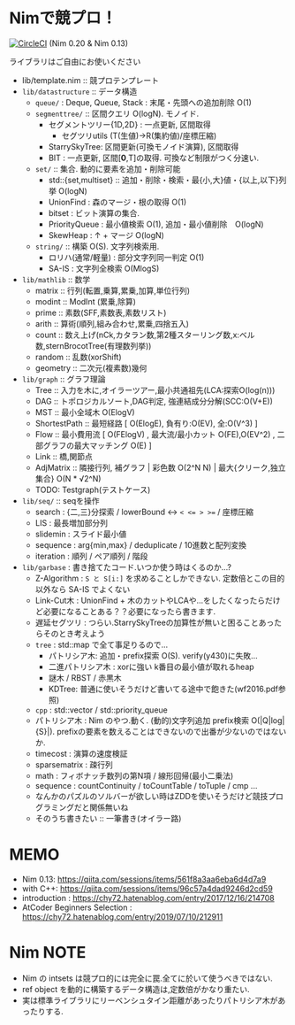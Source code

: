 
# Nimで競プロ！

[![CircleCI](https://circleci.com/gh/Muratam/yukicoder-nim/tree/master.svg?style=svg)](https://circleci.com/gh/Muratam/yukicoder-nim/tree/master) (Nim 0.20 & Nim 0.13)

ライブラリはご自由にお使いください
- lib/template.nim :: 競プロテンプレート
- `lib/datastructure` :: データ構造
  - `queue/` : Deque, Queue, Stack : 末尾・先頭への追加削除 O(1)
  - `segmenttree/` :: 区間クエリ O(logN). モノイド.
    - セグメントツリー{1D,2D} : 一点更新, 区間取得
      - セグツリutils (T(生値)->R(集約値)/座標圧縮)
    - StarrySkyTree: 区間更新(可換モノイド演算), 区間取得
    - BIT : 一点更新, 区間[**0**,T]の取得. 可換など制限がつく分速い.
  - `set/` :: 集合. 動的に要素を追加・削除可能
    - std::{set,multiset} :: 追加・削除・検索・最{小,大}値・{以上,以下}列挙 O(logN)
    - UnionFind : 森のマージ・根の取得 O(1)
    - bitset : ビット演算の集合.
    - PriorityQueue : 最小値検索 O(1), 追加・最小値削除　O(logN)
    - SkewHeap : ↑ + マージ O(logN)
  - `string/` :: 構築 O(S). 文字列検索用.
    - ロリハ(通常/軽量) : 部分文字列同一判定 O(1)
    - SA-IS : 文字列全検索 O(MlogS)
- `lib/mathlib` :: 数学
  - matrix :: 行列(転置,乗算,累乗,加算,単位行列)
  - modint :: ModInt (累乗,除算)
  - prime :: 素数(SFF,素数表,素数リスト)
  - arith :: 算術(順列,組み合わせ,累乗,四捨五入)
  - count :: 数え上げ(nCk,カタラン数,第2種スターリング数,x:ベル数,sternBrocotTree(有理数列挙))
  - random :: 乱数(xorShift)
  - geometry :: 二次元(複素数)幾何
- `lib/graph` :: グラフ理論
  - Tree :: 入力を木に,オイラーツアー,最小共通祖先(LCA:探索O(log(n)))
  - DAG :: トポロジカルソート,DAG判定, 強連結成分分解(SCC:O(V+E))
  - MST :: 最小全域木 O(ElogV)
  - ShortestPath :: 最短経路 [ O(ElogE), 負有り:O(EV), 全:O(V^3) ]
  - Flow :: 最小費用流 [ O(FElogV) , 最大流/最小カット O(FE),O(EV^2) , 二部グラフの最大マッチング O(E) ]
  - Link :: 橋,関節点
  - AdjMatrix :: 隣接行列, 補グラフ | 彩色数 O(2^N N) | 最大{クリーク,独立集合} O(N * √2^N)
  - TODO: Testgraph(テストケース)
- `lib/seq/` :: seqを操作
  - search : {二,三}分探索 / lowerBound <-> `< <= > >=`  / 座標圧縮
  - LIS : 最長増加部分列
  - slidemin : スライド最小値
  - sequence : arg{min,max} / deduplicate / 10進数と配列変換
  - iteration : 順列 / ペア順列 / 階段
- `lib/garbase` : 書き捨てたコード.いつか使う時はくるのか...?
  - Z-Algorithm : `S と S[i:]` を求めることしかできない. 定数倍とこの目的以外なら SA-IS でよくない
  - Link-Cut木 : UnionFind + 木のカットやLCAや...をしたくなったらだけど必要になることある？？必要になったら書きます.
  - 遅延セグツリ : つらい.StarrySkyTreeの加算性が無いと困ることあったらそのとき考えよう
  - `tree` : std::map で全て事足りるので...
    - パトリシア木: 追加・prefix探索 O(S).  verify(y430)に失敗...
    - 二進パトリシア木 : xorに強い k番目の最小値が取れるheap
    - 謎木 / RBST / 赤黒木
    - KDTree: 普通に使いそうだけど書いてる途中で飽きた(wf2016.pdf参照)
  - `cpp` : std::vector / std::priority_queue
  - パトリシア木 : Nim のやつ.動く. (動的)文字列追加 prefix検索 O(|Q|log|{S}|). prefixの要素を数えることはできないので出番が少ないのではないか.
  - timecost : 演算の速度検証
  - sparsematrix : 疎行列
  - math : フィボナッチ数列の第N項 / 線形回帰(最小二乗法)
  - sequence : countContinuity / toCountTable / toTuple / cmp ...
  - なんかのパズルのソルバーが欲しい時はZDDを使いそうだけど競技プログラミングだと関係無いね
  - そのうち書きたい :: 一筆書き(オイラー路)

# MEMO
- Nim 0.13: https://qiita.com/sessions/items/561f8a3aa6eba6d4d7a9
- with C++: https://qiita.com/sessions/items/96c57a4dad9246d2cd59
- introduction : https://chy72.hatenablog.com/entry/2017/12/16/214708
- AtCoder Beginners Selection : https://chy72.hatenablog.com/entry/2019/07/10/212911

# Nim NOTE
- Nim の intsets は競プロ的には完全に罠.全てに於いて使うべきではない.
- ref object を動的に構築するデータ構造は,定数倍がかなり重たい.
- 実は標準ライブラリにリーベンシュタイン距離があったりパトリシア木があったりする.
